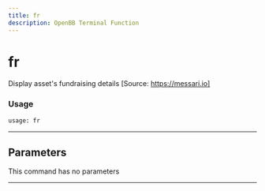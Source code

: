 ```yaml
---
title: fr
description: OpenBB Terminal Function
---
```


# fr

Display asset's fundraising details [Source: https://messari.io]

### Usage

```python
usage: fr
```

---

## Parameters

This command has no parameters


---
